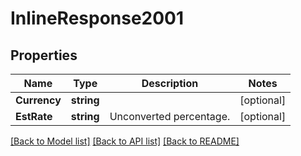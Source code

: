 # InlineResponse2001

## Properties

Name | Type | Description | Notes
------------ | ------------- | ------------- | -------------
**Currency** | **string** |  | [optional] 
**EstRate** | **string** | Unconverted percentage. | [optional] 

[[Back to Model list]](../README.md#documentation-for-models) [[Back to API list]](../README.md#documentation-for-api-endpoints) [[Back to README]](../README.md)


